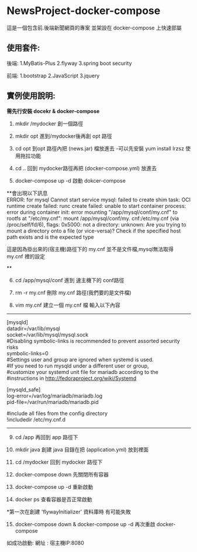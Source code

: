 # NewsProject-docker-compose


這是一個包含前.後端新聞網頁的專案
並架設在 docker-compose 上快速部屬 


## 使用套件:

後端:   1.MyBatis-Plus
        2.flyway
        3.spring boot security
        
        
前端:   1.bootstrap 2.JavaScript 3.jquery

## 實例使用說明:

**需先行安裝 docekr & docker-compose**

1.  mkdir /mydocker    創一個路徑

2.  mkdir opt     進到/mydocker後再創 opt 路徑

3.  cd opt       到opt 路徑內把 (news.jar) 檔放進去  -可以先安裝 yum install lrzsz 使用拖拉功能

4. cd ..    回到 mydocker路徑再把 (docker-compose.yml) 放進去

5.  docker-compose up -d    啟動 dokcer-compose

**會出現以下訊息  
ERROR: for mysql  Cannot start service mysql: failed to create shim task: OCI runtime create 
failed: runc create failed: unable to start container process: error during container init: 
error mounting "/app/mysql/conf/my.cnf" to rootfs at "/etc/my.cnf": mount /app/mysql/conf/my.
cnf:/etc/my.cnf (via /proc/self/fd/6), flags: 0x5000: not a directory: unknown: Are you trying
to mount a directory onto a file (or vice-versa)? Check if the specified host path exists and 
is the expected type

這是因為掛出來的(宿主機)路徑下的 my.cnf 並不是文件檔,mysql無法取得 my.cnf 裡的設定

**

6. cd /app/mysql/conf    進到 速主機下的 conf路徑

7. rm -r my.cnf    刪除 my.cnf 路徑(我們要的是文件檔)

8. vim my.cnf     建立一個 my.cnf 檔 輸入以下內容
--------------------------------------------------------
[mysqld]<br />
datadir=/var/lib/mysql<br />
socket=/var/lib/mysql/mysql.sock<br />
#Disabling symbolic-links is recommended to prevent assorted security risks<br />
symbolic-links=0<br />
#Settings user and group are ignored when systemd is used.<br />
#If you need to run mysqld under a different user or group,<br />
#customize your systemd unit file for mariadb according to the<br />
#instructions in http://fedoraproject.org/wiki/Systemd<br />

[mysqld_safe]<br />
log-error=/var/log/mariadb/mariadb.log<br />
pid-file=/var/run/mariadb/mariadb.pid<br />

#include all files from the config directory<br />
!includedir /etc/my.cnf.d<br />

------------------------------------------------------------------


9. cd /app     再回到 app 路徑下

10. mkdir java     創建 java 目錄在把 (application.yml) 放到裡面

11. cd /mydocker     回到 mydocker 路徑下

12. docker-compose down     先關閉所有容器

13. docker-compose up -d    重新啟動

14. docker ps  查看容器是否正常啟動 

*第一次在創建 'flywayInitializer' 資料庫時 有可能失敗


15. docker-compose down  & docker-compose up -d   再次重啟 docker-compose

如成功啟動: 網址 : 宿主機IP:8080  








